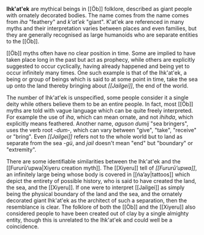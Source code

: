 **Ihk'at'ek** are mythical beings in [[Öb]] folklore, described as giant people with ornately decorated bodies. The name comes from the name comes from *iha* "feathery" and *k'at'ek* "giant". K'at'ek are referenced in many myths and their interpretation varies between places and even families, but they are generally recognised as large humanoids who are separate entities to the [[Öb]].

[[Öb]] myths often have no clear position in time. Some are implied to have taken place long in the past but act as prophecy, while others are explicitly suggested to occur cyclically, having already happened and being yet to occur infinitely many times. One such example is that of the Ihk'at'ek, a being or group of beings which is said to at some point in time, take the sea up onto the land thereby bringing about *[[Jailgei]]*, the end of the world.

The number of Ihk'at'ek is unspecified, some people consider it a single deity while others believe them to be an entire people. In fact, most [[Öb]] myths are told with vague language which can be quite freely interpreted. For example the use of *iha*, which can mean ornate, and not *ihihda*, which explicitly means feathered. Another name, *aguson dumij* "sea bringers", uses the verb root *-dum-*, which can vary between "give", "take", "receive" or "bring". Even *[[Jailgei]]* refers not to the whole world but to land as separate from the sea *-gü*, and *jail* doesn't mean "end" but "boundary" or "extremity".

There are some identifiable similarities between the Ihk'at'ek and the [[Fururūʼupwa|Xiyeru creation myth]]. The [[Xiyeru]] tell of *[[Fururūʼupwa]]*, an infinitely large being whose body is covered in [[ńaʼay|tattoos]] which depict the entirety of possible history, who is said to have created the land, the sea, and the [[Xiyeru]]. If one were to interpret [[Jailgei]] as simply being the physical boundary of the land and the sea, and the ornately decorated giant Ihk'at'ek as the architect of such a separation, then the resemblance is clear. The folklore of both the [[Öb]] and the [[Xiyeru]] also considered people to have been created out of clay by a single almighty entity, though this is unrelated to the Ihk'at'ek and could well be a coincidence.